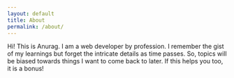 ```yaml
---
layout: default
title: About
permalink: /about/
---
```


Hi! This is Anurag. I am a web developer by profession. I remember the gist of my learnings but forget the intricate details as time passes. So, topics will be biased towards things I want to come back to later. If this helps you too, it is a bonus!